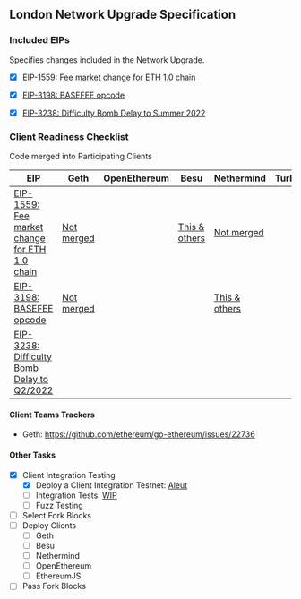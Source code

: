 ## London Network Upgrade Specification

### Included EIPs
Specifies changes included in the Network Upgrade.

  - [x] [EIP-1559: Fee market change for ETH 1.0 chain](https://eips.ethereum.org/EIPS/eip-1559)
  - [x] [EIP-3198: BASEFEE opcode](https://eips.ethereum.org/EIPS/eip-3198)
  - [x] [EIP-3238: Difficulty Bomb Delay to Summer 2022](https://eips.ethereum.org/EIPS/eip-3238)


### Client Readiness Checklist
Code merged into Participating Clients

| EIP | Geth | OpenEthereum | Besu | Nethermind | TurboGeth | EthereumJS | 
|-----|------|-------|--------|------------|--------|------------|
| [EIP-1559: Fee market change for ETH 1.0 chain](https://eips.ethereum.org/EIPS/eip-1559)| [Not merged](https://github.com/ethereum/EIPs/pull/2129) |  |[This & others](https://github.com/hyperledger/besu/pull/1867) | [Not merged](https://github.com/NethermindEth/nethermind/pull/3023) 
| [EIP-3198: BASEFEE opcode](https://eips.ethereum.org/EIPS/eip-3198) | [Not merged](https://github.com/ethereum/EIPs/pull/2129) | | | [This & others](https://github.com/NethermindEth/nethermind/pull/2985)
| [EIP-3238: Difficulty Bomb Delay to Q2/2022](https://eips.ethereum.org/EIPS/eip-3238) |

#### Client Teams Trackers

* Geth: https://github.com/ethereum/go-ethereum/issues/22736 

#### Other Tasks
 
- [x] Client Integration Testing
  - [x] Deploy a Client Integration Testnet: [Aleut](https://github.com/ethereum/eth1.0-specs/blob/master/network-upgrades/client-integration-testnets/aleut.md)
  - [ ] Integration Tests: [WIP](https://hackmd.io/@SduYUIHbT6a6DHUpikAcFQ/BJP9arcB_/%2FuID06YEhSj2uFzEviDIaJQ)
  - [ ] Fuzz Testing
 - [ ] Select Fork Blocks
 - [ ] Deploy Clients
   - [ ]  Geth
   - [ ]  Besu
   - [ ]  Nethermind
   - [ ]  OpenEthereum
   - [ ]  EthereumJS
 - [ ] Pass Fork Blocks
